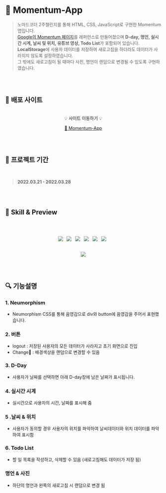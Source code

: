 # 🌃 Momentum-App

> 노마드코더 2주챌린지를 통해 HTML, CSS, JavaScript로 구현한 Momentum앱입니다.  
[Google의 Momentum 페이지](https://chrome.google.com/webstore/detail/momentum/laookkfknpbbblfpciffpaejjkokdgca?hl=ko_KR)를 레퍼런스로 만들어졌으며 **D-day, 명언, 실시간 시계, 날씨 및 위치, 유튜브 영상, Todo List**가 포함되어 있습니다.  
**LocalStorage**에 사용자 데이터를 저장하여 새로고침을 하더라도 데이터가 사라지지 않도록 설정하였습니다.    
그 밖에도 새로고침이 될 때마다 사진, 명언이 랜덤으로 변경될 수 있도록 구현하였습니다.


<br/>
<br/>

## 📌 배포 사이트
<div align="center">   
    
<br/>    
💡 사이트 이동하기 💡    
<br/>    
    
    
    
[🔗 Momentum-App](https://jeongmmin.github.io/Momentum/)
   
  
</div>

<br/>
<br/>


## 📅 프로젝트 기간
<br/>    

> **2022.03.21 - 2022.03.28**
<br/>
<br/>


## 📝 Skill & Preview
<br/>
<br/>
<p align="center">
<img src="https://img.shields.io/badge/HTML5-E34F26?style=for-the-badge&logo=HTML5&logoColor=white"/> &nbsp
<img src="https://img.shields.io/badge/CSS3-1572B6?style=for-the-badge&logo=CSS3&logoColor=white"/> &nbsp
<img src="https://img.shields.io/badge/JavaScript-F7DF1E?style=for-the-badge&logo=JavaScript&logoColor=white"/> &nbsp
<img src="https://img.shields.io/badge/Open Weather Api-000000?style=for-the-badge&logo=Wish&logoColor=white"/> &nbsp
<img src="https://img.shields.io/badge/YouTube-FF0000?style=for-the-badge&logo=YouTube&logoColor=white"/> &nbsp 
<img src="https://img.shields.io/badge/Neumorphism-2b55e5?style=for-the-badge&logo=NGINX&logoColor=white"/> &nbsp 
<br/>
<br/>
<p align="center">
<img src="https://user-images.githubusercontent.com/82005305/161005521-73af8206-ecdc-4ace-afde-b3fac31e9f7b.gif">
</p> 



<br/>
<br/>

## 🔍 기능설명

### 1. Neumorphism

- Neumorphism CSS를 통해 음영감으로 div와 button에 음영감을 주어서 표현했습니다.


### 2. 버튼

- logout : 저장된 사용자의 모든 데이터가 사라지고 초기 화면으로 진입
- Change🎨 : 배경색상을 랜덤으로 변경할 수 있음

### 3. D-Day

- 사용자가 날짜를 선택하면 아래 D-day창에 남은 날짜가 표시됩니다.

### 4. 실시간 시계

- 실시간으로 사용자의 시간, 날짜를 표시해 줌

### 5 .날씨 & 위치

- 사용자가 동의할 경우 사용자의 위치를 파악하여 날씨데이터와 위치 데이터를 파악하여 표시함

### 6. Todo List

- 할 일 목록을 작성하고, 삭제할 수 있음 (새로고침해도 데이터가 저장 됨)
  
### 명언 & 사진

- 하단의 명언과 왼쪽의 새로고침 시 랜덤으로 변경 됨

